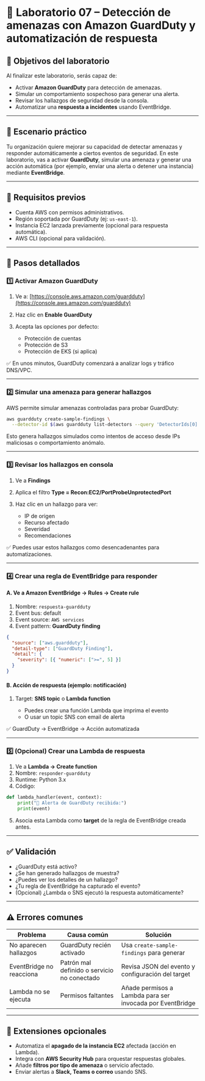 # 🧪 Laboratorio 07 – Detección de amenazas con Amazon GuardDuty y automatización de respuesta

## 🎯 Objetivos del laboratorio

Al finalizar este laboratorio, serás capaz de:

* Activar **Amazon GuardDuty** para detección de amenazas.
* Simular un comportamiento sospechoso para generar una alerta.
* Revisar los hallazgos de seguridad desde la consola.
* Automatizar una **respuesta a incidentes** usando EventBridge.

---

## 🧵 Escenario práctico

Tu organización quiere mejorar su capacidad de detectar amenazas y responder automáticamente a ciertos eventos de seguridad. En este laboratorio, vas a activar **GuardDuty**, simular una amenaza y generar una acción automática (por ejemplo, enviar una alerta o detener una instancia) mediante **EventBridge**.

---

## 🧰 Requisitos previos

* Cuenta AWS con permisos administrativos.
* Región soportada por GuardDuty (ej: `us-east-1`).
* Instancia EC2 lanzada previamente (opcional para respuesta automática).
* AWS CLI (opcional para validación).

---

## 🧭 Pasos detallados

### 1️⃣ Activar Amazon GuardDuty

1. Ve a: [https://console.aws.amazon.com/guardduty](https://console.aws.amazon.com/guardduty)
2. Haz clic en **Enable GuardDuty**
3. Acepta las opciones por defecto:

   * Protección de cuentas
   * Protección de S3
   * Protección de EKS (si aplica)

✅ En unos minutos, GuardDuty comenzará a analizar logs y tráfico DNS/VPC.

---

### 2️⃣ Simular una amenaza para generar hallazgos

AWS permite simular amenazas controladas para probar GuardDuty:

```bash
aws guardduty create-sample-findings \
  --detector-id $(aws guardduty list-detectors --query 'DetectorIds[0]' --output text)
```

Esto genera hallazgos simulados como intentos de acceso desde IPs maliciosas o comportamiento anómalo.

---

### 3️⃣ Revisar los hallazgos en consola

1. Ve a **Findings**
2. Aplica el filtro **Type = Recon\:EC2/PortProbeUnprotectedPort**
3. Haz clic en un hallazgo para ver:

   * IP de origen
   * Recurso afectado
   * Severidad
   * Recomendaciones

✅ Puedes usar estos hallazgos como desencadenantes para automatizaciones.

---

### 4️⃣ Crear una regla de EventBridge para responder

#### A. Ve a **Amazon EventBridge → Rules → Create rule**

1. Nombre: `respuesta-guardduty`
2. Event bus: default
3. Event source: `AWS services`
4. Event pattern: **GuardDuty finding**

```json
{
  "source": ["aws.guardduty"],
  "detail-type": ["GuardDuty Finding"],
  "detail": {
    "severity": [{ "numeric": [">=", 5] }]
  }
}
```

#### B. Acción de respuesta (ejemplo: notificación)

1. Target: **SNS topic** o **Lambda function**

   * Puedes crear una función Lambda que imprima el evento
   * O usar un topic SNS con email de alerta

✅ GuardDuty → EventBridge → Acción automatizada

---

### 5️⃣ (Opcional) Crear una Lambda de respuesta

1. Ve a **Lambda → Create function**
2. Nombre: `responder-guardduty`
3. Runtime: Python 3.x
4. Código:

```python
def lambda_handler(event, context):
    print("🚨 Alerta de GuardDuty recibida:")
    print(event)
```

5. Asocia esta Lambda como **target** de la regla de EventBridge creada antes.

---

## ✅ Validación

* ¿GuardDuty está activo?
* ¿Se han generado hallazgos de muestra?
* ¿Puedes ver los detalles de un hallazgo?
* ¿Tu regla de EventBridge ha capturado el evento?
* (Opcional) ¿Lambda o SNS ejecutó la respuesta automáticamente?

---

## ⚠️ Errores comunes

| Problema                 | Causa común                                 | Solución                                                  |
| ------------------------ | ------------------------------------------- | --------------------------------------------------------- |
| No aparecen hallazgos    | GuardDuty recién activado                   | Usa `create-sample-findings` para generar                 |
| EventBridge no reacciona | Patrón mal definido o servicio no conectado | Revisa JSON del evento y configuración del target         |
| Lambda no se ejecuta     | Permisos faltantes                          | Añade permisos a Lambda para ser invocada por EventBridge |

---

## 🧩 Extensiones opcionales

* Automatiza el **apagado de la instancia EC2** afectada (acción en Lambda).
* Integra con **AWS Security Hub** para orquestar respuestas globales.
* Añade **filtros por tipo de amenaza** o servicio afectado.
* Enviar alertas a **Slack, Teams o correo** usando SNS.